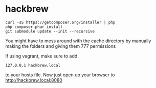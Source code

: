 hackbrew
========

    curl -sS https://getcomposer.org/installer | php
    php composer.phar install
    git submodule update --init --recursive
    

You might have to mess around with the cache directory by manually making the folders and giving them 777 permissions

If using vagrant, make sure to add

    127.0.0.1 hackbrew.local

to your hosts file. Now just open up your browser to http://hackbrew.local:8080
